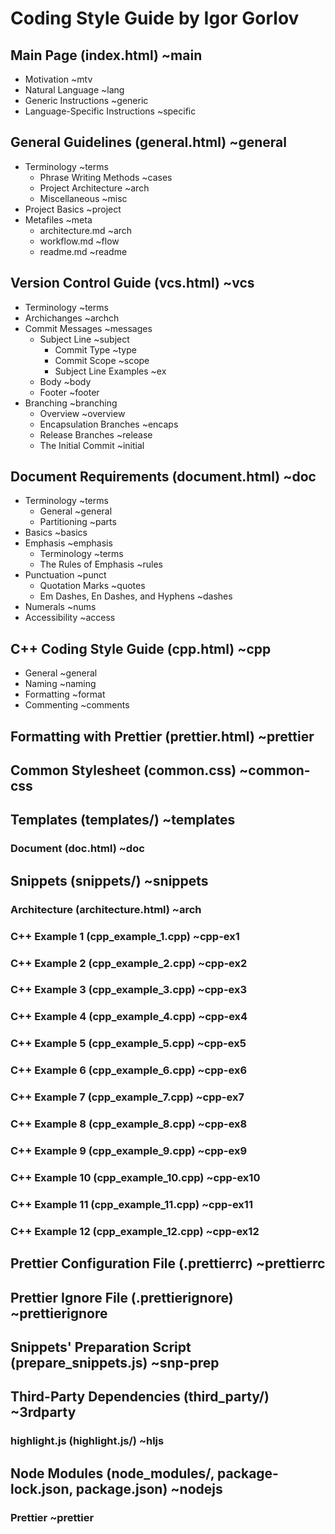 # Coding Style Guide by Igor Gorlov

## Main Page (index.html) ~main

-   Motivation ~mtv
-   Natural Language ~lang
-   Generic Instructions ~generic
-   Language-Specific Instructions ~specific

## General Guidelines (general.html) ~general

-   Terminology ~terms
    -   Phrase Writing Methods ~cases
    -   Project Architecture ~arch
    -   Miscellaneous ~misc
-   Project Basics ~project
-   Metafiles ~meta
    -   architecture.md ~arch
    -   workflow.md ~flow
    -   readme.md ~readme

## Version Control Guide (vcs.html) ~vcs

-   Terminology ~terms
-   Archichanges ~archch
-   Commit Messages ~messages
    -   Subject Line ~subject
        -   Commit Type ~type
        -   Commit Scope ~scope
        -   Subject Line Examples ~ex
    -   Body ~body
    -   Footer ~footer
-   Branching ~branching
    -   Overview ~overview
    -   Encapsulation Branches ~encaps
    -   Release Branches ~release
    -   The Initial Commit ~initial

## Document Requirements (document.html) ~doc

-   Terminology ~terms
    -   General ~general
    -   Partitioning ~parts
-   Basics ~basics
-   Emphasis ~emphasis
    -   Terminology ~terms
    -   The Rules of Emphasis ~rules
-   Punctuation ~punct
    -   Quotation Marks ~quotes
    -   Em Dashes, En Dashes, and Hyphens ~dashes
-   Numerals ~nums
-   Accessibility ~access

## C++ Coding Style Guide (cpp.html) ~cpp

-   General ~general
-   Naming ~naming
-   Formatting ~format
-   Commenting ~comments

## Formatting with Prettier (prettier.html) ~prettier

## Common Stylesheet (common.css) ~common-css

## Templates (templates/) ~templates

### Document (doc.html) ~doc

## Snippets (snippets/) ~snippets

### Architecture (architecture.html) ~arch

### C++ Example 1 (cpp_example_1.cpp) ~cpp-ex1

### C++ Example 2 (cpp_example_2.cpp) ~cpp-ex2

### C++ Example 3 (cpp_example_3.cpp) ~cpp-ex3

### C++ Example 4 (cpp_example_4.cpp) ~cpp-ex4

### C++ Example 5 (cpp_example_5.cpp) ~cpp-ex5

### C++ Example 6 (cpp_example_6.cpp) ~cpp-ex6

### C++ Example 7 (cpp_example_7.cpp) ~cpp-ex7

### C++ Example 8 (cpp_example_8.cpp) ~cpp-ex8

### C++ Example 9 (cpp_example_9.cpp) ~cpp-ex9

### C++ Example 10 (cpp_example_10.cpp) ~cpp-ex10

### C++ Example 11 (cpp_example_11.cpp) ~cpp-ex11

### C++ Example 12 (cpp_example_12.cpp) ~cpp-ex12

## Prettier Configuration File (.prettierrc) ~prettierrc

## Prettier Ignore File (.prettierignore) ~prettierignore

## Snippets' Preparation Script (prepare_snippets.js) ~snp-prep

## Third-Party Dependencies (third_party/) ~3rdparty

### highlight.js (highlight.js/) ~hljs

## Node Modules (node_modules/, package-lock.json, package.json) ~nodejs

### Prettier ~prettier
